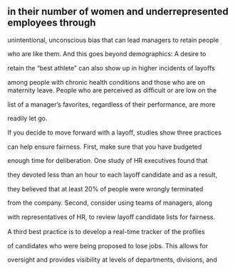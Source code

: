 ## in their number of women and underrepresented employees through

unintentional, unconscious bias that can lead managers to retain people

who are like them. And this goes beyond demographics: A desire to

retain the “best athlete” can also show up in higher incidents of layoﬀs

among people with chronic health conditions and those who are on maternity leave. People who are perceived as diﬃcult or are low on the

list of a manager’s favorites, regardless of their performance, are more

readily let go.

If you decide to move forward with a layoﬀ, studies show three practices

can help ensure fairness. First, make sure that you have budgeted

enough time for deliberation. One study of HR executives found that

they devoted less than an hour to each layoﬀ candidate and as a result,

they believed that at least 20% of people were wrongly terminated

from the company. Second, consider using teams of managers, along

with representatives of HR, to review layoﬀ candidate lists for fairness.

A third best practice is to develop a real-time tracker of the proﬁles

of candidates who were being proposed to lose jobs. This allows for

oversight and provides visibility at levels of departments, divisions, and